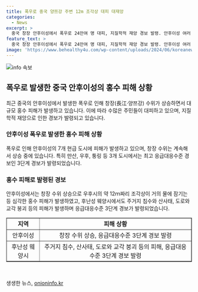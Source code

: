 ```yaml
---
title: 폭우로 중국 양쯔강 주변 12m 조각상 대피 대재앙
categories:
  - News
excerpt: >
  중국 창장 안후이성에서 폭우로 24만여 명 대피, 지질학적 재앙 경보 발령. 안후이성 여러 지역에 추가 비 예보로 신화는 7개 도시에 피해 발생 및 중국 중앙 TV는 수위 상승으로 약 12m 조각상이 물에 잠겨 영상을 보도했다. 후난성 웨양시에서는 주거지 침수, 산사태, 도로와 교각 붕괴로 응급대응수준 3단계 경보 발령. (150자)
feature_text: >
  중국 창장 안후이성에서 폭우로 24만여 명 대피, 지질학적 재앙 경보 발령. 안후이성 여러 지역에 추가 비 예보로 신화는 7개 도시에 피해 발생 및 중국 중앙 TV는 수위 상승으로 약 12m 조각상이 물에 잠겨 영상을 보도했다. 후난성 웨양시에서는 주거지 침수, 산사태, 도로와 교각 붕괴로 응급대응수준 3단계 경보 발령. (150자)
image: 'https://www.behealthy4u.com/wp-content/uploads/2024/06/koreanews.jpg'
---
```


<p><img src="https://www.behealthy4u.com/wp-content/uploads/2024/06/koreanews.jpg" alt="info 속보" /></p>

<h2 data-ke-size="size26">폭우로 발생한 중국 안후이성의 홍수 피해 상황</h2>

<p data-ke-size="size16">최근 중국의 안후이성에서 발생한 폭우로 인해 창장(長江·양쯔강) 수위가 상승하면서 대규모 홍수 피해가 발생하고 있습니다. 이에 따라 수많은 주민들이 대피하고 있으며, 지질학적 재앙으로 인한 경보가 발령되고 있습니다.</p>

<h3>안후이성 폭우로 발생한 홍수 피해 상황</h3>

<p data-ke-size="size16">폭우로 인해 안후이성의 7개 현급 도시에 피해가 발생하고 있으며, 창장 수위는 계속해서 상승 중에 있습니다. 특히 만산, 우후, 퉁링 등 3개 도시에서는 최고 응급대응수준 경보인 3단계 경보가 발령되었습니다.</p>

<h3>홍수 피해로 발령된 경보</h3>

<p data-ke-size="size16">안후이성에서는 창장 수위 상승으로 우후시의 약 12ｍ짜리 조각상이 거의 물에 잠기는 등 심각한 홍수 피해가 발생하였고, 후난성 웨양시에서도 주거지 침수와 산사태, 도로와 교각 붕괴 등의 피해가 발생하며 응급대응수준 3단계 경보가 발령되었습니다.</p>

<table style="width: 100%;" border="1">
  <tbody>
    <tr>
      <td style="text-align: center; height: 17px;"><b>지역</b></td>
      <td style="text-align: center; height: 17px;"><b>피해 상황</b></td>
    </tr>
    <tr>
      <td style="text-align: center; height: 17px;">안후이성</td>
      <td style="text-align: center; height: 17px;">창장 수위 상승, 응급대응수준 3단계 경보 발령</td>
    </tr>
    <tr>
      <td style="text-align: center; height: 17px;">후난성 웨양시</td>
      <td style="text-align: center; height: 17px;">주거지 침수, 산사태, 도로와 교각 붕괴 등의 피해, 응급대응수준 3단계 경보 발령</td>
    </tr>
  </tbody>
</table>

<p data-ke-size="size16">&nbsp;</p>
생생한 뉴스, <a href="https://onioninfo.kr" rel="dofollow">onioninfo.kr</a>


